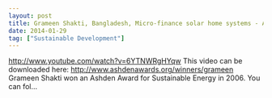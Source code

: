 ```yaml
---
layout: post
title: Grameen Shakti, Bangladesh, Micro-finance solar home systems - Ashden Award winner
date: 2014-01-29
tag: ["Sustainable Development"]
---
```


http://www.youtube.com/watch?v=6YTNWRgHYqw
 This video can be downloaded here: http://www.ashdenawards.org/winners/grameen Grameen Shakti won an Ashden Award for Sustainable Energy in 2006. You can fol...